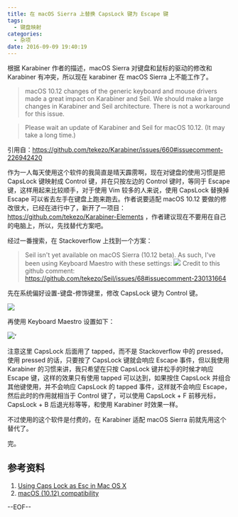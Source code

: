 ```yaml
---
title: 在 macOS Sierra 上替换 CapsLock 键为 Escape 键
tags:
  - 键盘映射
categories:
  - 杂项
date: 2016-09-09 19:40:19
---
```


根据 Karabiner 作者的描述，macOS Sierra 对键盘和鼠标的驱动的修改和 Karabiner 有冲突，所以现在 karabiner 在 macOS Sierra 上不能工作了。

>macOS 10.12 changes of the generic keyboard and mouse drivers made a great impact on Karabiner and Seil.
We should make a large changes in Karabiner and Seil architecture.
There is not a workaround for this issue.

>Please wait an update of Karabiner and Seil for macOS 10.12.
(It may take a long time.)

引用自：https://github.com/tekezo/Karabiner/issues/660#issuecomment-226942420

作为一人每天使用这个软件的我简直是晴天霹雳啊，现在对键盘的使用习惯是把 CapsLock 键映射成 Control 键，并在只按左边的 Control 键时，等同于 Escape 键，这样用起来比较顺手，对于使用 Vim 较多的人来说，使用 CapsLock 替换掉 Escape 可以省去左手在键盘上跑来跑去。作者说要适配 macOS 10.12 要做的修改很大，已经在进行中了，新开了一项目：https://github.com/tekezo/Karabiner-Elements ，作者建议现在不要用在自己的电脑上，所以，先找替代方案吧。

<!-- more -->

经过一番搜索，在 Stackoverflow 上找到一个方案：

>Seil isn't yet available on macOS Sierra (10.12 beta). As such, I've been using Keyboard Maestro with these settings: 
>![](https://i.imgur.com/9ezGP8E.jpg)
>Credit to this github comment: https://github.com/tekezo/Seil/issues/68#issuecomment-230131664

先在系统偏好设置-键盘-修饰键里，修改 CapsLock 键为 Control 键。

![](https://i.imgur.com/I66mtTU.jpg)

再使用 Keyboard Maestro 设置如下：

![](https://i.imgur.com/WfW39Kt.jpg)‘

注意这里 CapsLock 后面用了 tapped，而不是 Stackoverflow 中的 pressed，使用 pressed  的话，只要按了 CapsLock 键就会响应 Escape 事件，但以我使用 Karabiner 的习惯来讲，我只希望在只按 CapsLock 键并松手的时候才响应 Escape 键，这样的效果只有使用 tapped 可以达到，如果按住 CapsLock 并组合其他键使用，并不会响应 CapsLock 的 tapped 事件，这样就不会响应 Escape，然后此时的作用就相当于 Control 键了，可以使用 CapsLock + F 前移光标，CapsLock + B 后退光标等等，和使用 Karabiner 时效果一样。

不过使用的这个软件是付费的，在 Karabiner 适配 macOS Sierra 前就先用这个替代了。

完。

## 参考资料

1. [Using Caps Lock as Esc in Mac OS X](https://stackoverflow.com/questions/127591/using-CapsLock-as-esc-in-mac-os-x)
2. [macOS (10.12) compatibility](https://github.com/tekezo/Karabiner/issues/660)

--EOF--

